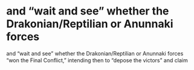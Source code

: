 # and “wait and see” whether the Drakonian/Reptilian or Anunnaki forces

and “wait and see” whether the Drakonian/Reptilian or Anunnaki forces
“won the Final Conﬂict,” intending then to “depose the victors” and claim